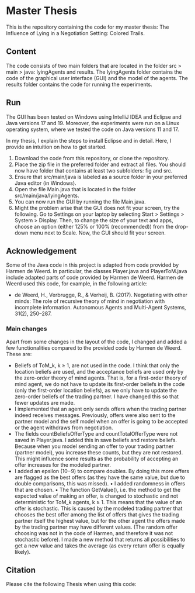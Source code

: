 # Master Thesis
This is the repository containing the code for my master thesis: The Influence of Lying in a Negotiation Setting: Colored Trails.

## Content
The code consists of two main folders that are located in the folder src > main > java: lyingAgents and results. 
The lyingAgents folder contains the code of the graphical user interface (GUI) and the model of the agents. 
The results folder contains the code for running the experiments.

## Run
The GUI has been tested on Windows using IntelliJ IDEA and Eclipse and Java versions 17 and 19.
Moreover, the experiments were run on a Linux operating system, where we tested the code on Java versions 11 and 17.

In my thesis, I explain the steps to install Eclipse and in detail. Here, I provide an intuition on how to get started.

1. Download the code from this repository, or clone the repository.
2. Place the zip file in the preferred folder and extract all files. You should now have folder that contains at least two subfolders: fig and src.
3. Ensure that src/main/java is labeled as a source folder in your preferred Java editor (in Windows).
4. Open the file Main.java that is located in the folder src/main/java/lyingAgents.
5. You can now run the GUI by running the file Main.java.
6. Might the problem arise that the GUI does not fit your screen, try the following. Go to Settings on your laptop by selecting Start > Settings > System > Display. Then, to change the size of your text and apps, choose an option (either 125\% or 100\% (recommended)) from the drop-down menu next to Scale. Now, the GUI should fit your screen. 

## Acknowledgement
Some of the Java code in this project is adapted from code provided by Harmen de Weerd. 
In particular, the classes Player.java and PlayerToM.java include adapted parts of code provided by Harmen de Weerd. 
Harmen de Weerd used this code, for example, in the following article:

* de Weerd, H., Verbrugge, R., & Verheij, B. (2017). Negotiating with other minds: The role of recursive theory of mind in negotiation with incomplete information. Autonomous Agents and Multi-Agent Systems, 31(2), 250–287.

### Main changes
Apart from some changes in the layout of the code, I changed and added a few functionalities compared to the provided code by Harmen de Weerd. These are:

* Beliefs of ToM_k, k ≥ 1, are not used in the code. I think that only the location beliefs are used, and the acceptance beliefs are used only by the zero-order theory of mind agents. That is, for a first-order theory of mind agent, we do not have to update its first-order beliefs in the code (only the first-order location beliefs), as we only have to update the zero-order beliefs of the trading partner. I have changed this so that fewer updates are made.
* I implemented that an agent only sends offers when the trading partner indeed receives messages. Previously, offers were also sent to the partner model and the self model when an offer is going to be accepted or the agent withdraws from negotiation.
* The fields countBeliefsOfferType and countTotalOfferType were not saved in Player.java. I added this in save beliefs and restore beliefs. Because when you model sending an offer to your trading partner (partner model), you increase these counts, but they are not restored. This might influence some results as the probability of accepting an offer increases for the modeled partner.
* I added an epsilon (10−9) to compare doubles. By doing this more offers are flagged as the best offers (as they have the same value, but due to double comparisons, this was missed).
• I added randomness in offers that are chosen.
• The function GetValue(), i.e. the method to get the expected value of making an offer, is changed to stochastic and not deterministic for ToM_k agents, k ≥ 1. This means that the value of an offer is stochastic. This is caused by the modeled trading partner that chooses the best offer among the list of offers that gives the trading partner itself the highest value, but for the other agent the offers made by the trading partner may have different values. (The random offer choosing was not in the code of Harmen, and therefore it was not stochastic before). I made a new method that returns all possibilities to get a new value and takes the average (as every return offer is equally likely).

## Citation
Please cite the following Thesis when using this code:
